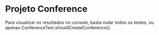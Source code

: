 # Projeto Conference

Para visualizar os resultados no console, basta rodar todos os testes, ou apenas ConferenceTest.shouldCreateConference().
